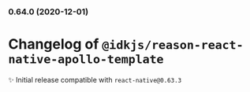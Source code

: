 ### 0.64.0 (2020-12-01)

# Changelog of `@idkjs/reason-react-native-apollo-template`

✨ Initial release compatible with `react-native@0.63.3`

